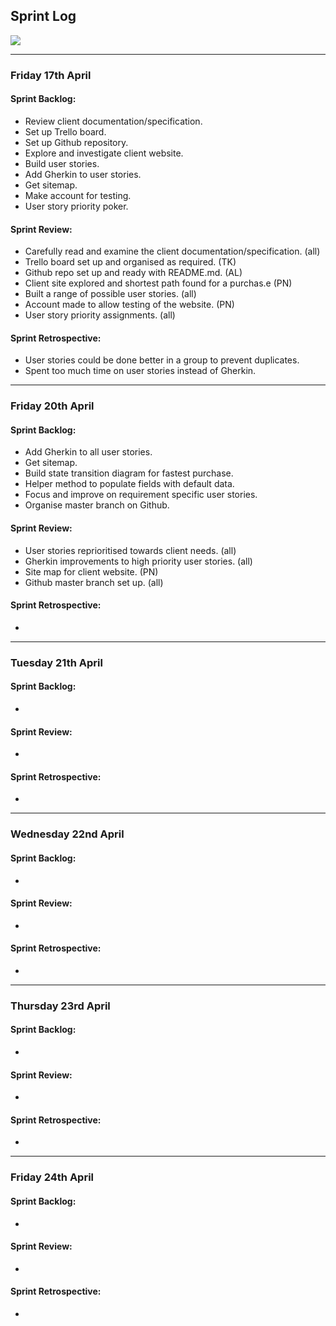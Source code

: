 ## Sprint Log

![](https://media.giphy.com/media/U4RX7LYnOywv1us4VP/giphy.gif)

----

### Friday 17th April

#### Sprint Backlog:
* Review client documentation/specification.
* Set up Trello board.
* Set up Github repository.
* Explore and investigate client website.
* Build user stories.
* Add Gherkin to user stories.
* Get sitemap.
* Make account for testing.
* User story priority poker.

#### Sprint Review:
* Carefully read and examine the client documentation/specification. (all)
* Trello board set up and organised as required. (TK)
* Github repo set up and ready with README.md. (AL)
* Client site explored and shortest path found for a purchas.e (PN)
* Built a range of possible user stories. (all)
* Account made to allow testing of the website. (PN)
* User story priority assignments. (all)

#### Sprint Retrospective:
* User stories could be done better in a group to prevent duplicates.
* Spent too much time on user stories instead of Gherkin.

----

### Friday 20th April

#### Sprint Backlog:
* Add Gherkin to all user stories.
* Get sitemap.
* Build state transition diagram for fastest purchase.
* Helper method to populate fields with default data.
* Focus and improve on requirement specific user stories.
* Organise master branch on Github.

#### Sprint Review:
* User stories reprioritised towards client needs. (all)
* Gherkin improvements to high priority user stories. (all)
* Site map for client website. (PN)
* Github master branch set up. (all)

#### Sprint Retrospective:
* 

----

### Tuesday 21th April

#### Sprint Backlog:
* 

#### Sprint Review:
* 

#### Sprint Retrospective:
* 

----

### Wednesday 22nd April

#### Sprint Backlog:
* 

#### Sprint Review:
* 

#### Sprint Retrospective:
* 

----

### Thursday 23rd April

#### Sprint Backlog:
* 

#### Sprint Review:
* 

#### Sprint Retrospective:
* 

----

### Friday 24th April

#### Sprint Backlog:
* 

#### Sprint Review:
* 

#### Sprint Retrospective:
* 
